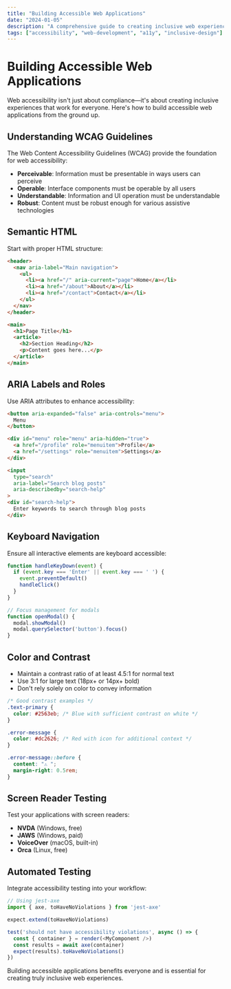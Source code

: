 ```yaml
---
title: "Building Accessible Web Applications"
date: "2024-01-05"
description: "A comprehensive guide to creating inclusive web experiences that work for everyone."
tags: ["accessibility", "web-development", "a11y", "inclusive-design"]
---
```


# Building Accessible Web Applications

Web accessibility isn't just about compliance—it's about creating inclusive experiences that work for everyone. Here's how to build accessible web applications from the ground up.

## Understanding WCAG Guidelines

The Web Content Accessibility Guidelines (WCAG) provide the foundation for web accessibility:

- **Perceivable**: Information must be presentable in ways users can perceive
- **Operable**: Interface components must be operable by all users
- **Understandable**: Information and UI operation must be understandable
- **Robust**: Content must be robust enough for various assistive technologies

## Semantic HTML

Start with proper HTML structure:

```html
<header>
  <nav aria-label="Main navigation">
    <ul>
      <li><a href="/" aria-current="page">Home</a></li>
      <li><a href="/about">About</a></li>
      <li><a href="/contact">Contact</a></li>
    </ul>
  </nav>
</header>

<main>
  <h1>Page Title</h1>
  <article>
    <h2>Section Heading</h2>
    <p>Content goes here...</p>
  </article>
</main>
```

## ARIA Labels and Roles

Use ARIA attributes to enhance accessibility:

```html
<button aria-expanded="false" aria-controls="menu">
  Menu
</button>

<div id="menu" role="menu" aria-hidden="true">
  <a href="/profile" role="menuitem">Profile</a>
  <a href="/settings" role="menuitem">Settings</a>
</div>

<input 
  type="search" 
  aria-label="Search blog posts"
  aria-describedby="search-help"
>
<div id="search-help">
  Enter keywords to search through blog posts
</div>
```

## Keyboard Navigation

Ensure all interactive elements are keyboard accessible:

```javascript
function handleKeyDown(event) {
  if (event.key === 'Enter' || event.key === ' ') {
    event.preventDefault()
    handleClick()
  }
}

// Focus management for modals
function openModal() {
  modal.showModal()
  modal.querySelector('button').focus()
}
```

## Color and Contrast

- Maintain a contrast ratio of at least 4.5:1 for normal text
- Use 3:1 for large text (18px+ or 14px+ bold)
- Don't rely solely on color to convey information

```css
/* Good contrast examples */
.text-primary {
  color: #2563eb; /* Blue with sufficient contrast on white */
}

.error-message {
  color: #dc2626; /* Red with icon for additional context */
}

.error-message::before {
  content: "⚠️ ";
  margin-right: 0.5rem;
}
```

## Screen Reader Testing

Test your applications with screen readers:

- **NVDA** (Windows, free)
- **JAWS** (Windows, paid)
- **VoiceOver** (macOS, built-in)
- **Orca** (Linux, free)

## Automated Testing

Integrate accessibility testing into your workflow:

```javascript
// Using jest-axe
import { axe, toHaveNoViolations } from 'jest-axe'

expect.extend(toHaveNoViolations)

test('should not have accessibility violations', async () => {
  const { container } = render(<MyComponent />)
  const results = await axe(container)
  expect(results).toHaveNoViolations()
})
```

Building accessible applications benefits everyone and is essential for creating truly inclusive web experiences.
